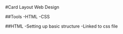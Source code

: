 #Card Layout Web Design


##Tools
-HTML
-CSS

##HTML
-Setting up basic structure
-Linked to css file
